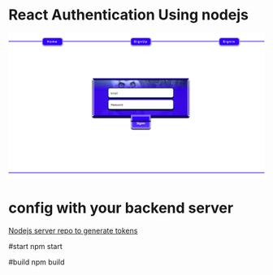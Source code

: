# React Authentication Using nodejs

![Preview](https://github.com/saigowthamr/React-Authentication/blob/master/src/images/reactauth.png)




# config with your backend server

[Nodejs server repo to generate tokens](https://github.com/saigowthamr/Jwt-Authentication-Nodejs-)



#start
npm start

#build
npm build



